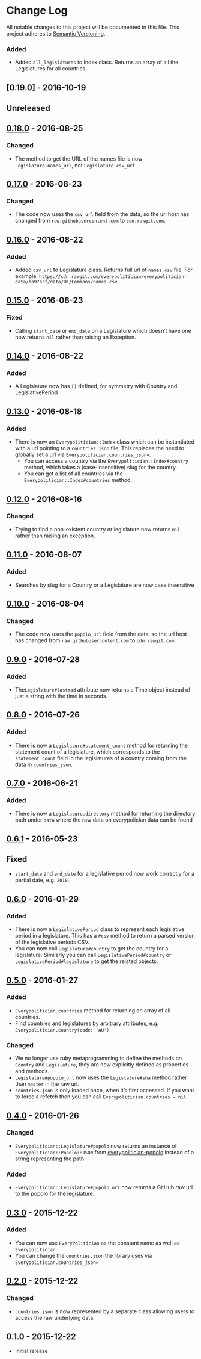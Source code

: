 # Change Log

All notable changes to this project will be documented in this file.
This project adheres to [Semantic Versioning](http://semver.org/).

### Added

- Added `all_legislatures` to Index class. Returns an array of all the
  Legislatures for all countries.

## [0.19.0] - 2016-10-19

## Unreleased

## [0.18.0] - 2016-08-25

### Changed

- The method to get the URL of the names file is now `Legislature.names_url`, 
   not `Legislature.csv_url`

## [0.17.0] - 2016-08-23

### Changed

- The code now uses the `csv_url` field from the data, so the url
  host has changed from `raw.githubusercontent.com` to `cdn.rawgit.com`.

## [0.16.0] - 2016-08-22

### Added

- Added `csv_url` to Legislature class. Returns full url of `names.csv` file. For example: `https://cdn.rawgit.com/everypolitician/everypolitician-data/ba976cf/data/UK/Commons/names.csv`

## [0.15.0] - 2016-08-23

### Fixed

- Calling `start_date` or `end_date` on a Legislature which doesn’t have
  one now returns `nil` rather than raising an Exception.


## [0.14.0] - 2016-08-22

### Added

- A Legislature now has `[]` defined, for symmetry with Country and 
  LegislativePeriod

## [0.13.0] - 2016-08-18

### Added

- There is now an `Everypolitician::Index` class which can be instantiated with
  a url pointing to a `countries.json` file. This replaces the need to globally
  set a url via `Everypolitician.countries_json=`.
  - You can access a country via the `Everypolitician::Index#country` method, which takes a (case-insensitive) slug for the country.
  - You can get a list of all countries via the `Everypolitician::Index#countries` method.

## [0.12.0] - 2016-08-16

### Changed

- Trying to find a non-existent country or legislature now returns `nil` rather
  than raising an exception.

## [0.11.0] - 2016-08-07

### Added

- Searches by slug for a Country or a Legislature are now case insensitive

## [0.10.0] - 2016-08-04

### Changed

- The code now uses the `popolo_url` field from the data, so the url
  host has changed from `raw.githubusercontent.com` to `cdn.rawgit.com`.

## [0.9.0] - 2016-07-28

### Added

- The`Legislature#lastmod` attribute now returns a Time object instead of just
a string with the time in seconds.

## [0.8.0] - 2016-07-26

### Added

- There is now a `Legislature#statement_count` method for returning the
  statement count of a legislature, which corresponds to the `statement_count`
  field in the legislatures of a country coming from the data in `countries_json`.

## [0.7.0] - 2016-06-21

### Added

- There is now a `Legislature.directory` method for returning the
  directory path under `data` where the raw data on everypolician data
  can be found

## [0.6.1] - 2016-05-23

## Fixed

- `start_date` and `end_date` for a legislative period now work correctly for a partial date, e.g. `2010`.

## [0.6.0] - 2016-01-29

### Added

- There is now a `LegislativePeriod` class to represent each legislative period in a legislature. This has a `#csv` method to return a parsed version of the legislative periods CSV.
- You can now call `Legislature#country` to get the country for a legislature. Similarly you can call `LegislativePeriod#country` or `LegislativePeriod#legislature` to get the related objects.

## [0.5.0] - 2016-01-27

### Added

- `Everypolitician.countries` method for returning an array of all countries.
- Find countries and legislatures by arbitrary attributes, e.g. `Everypolitician.country(code: 'AU')`

### Changed

- We no longer use ruby metaprogramming to define the methods on `Country` and `Legislature`, they are now explicitly defined as properties and methods.
- `Legislature#popolo_url` now uses the `Legislature#sha` method rather than `master` in the raw url.
- `countries.json` is only loaded once, when it’s first accessed. If you want to force a refetch then you can call `Everypolitician.countries = nil`.

## [0.4.0] - 2016-01-26

### Changed

- `Everypolitician::Legislature#popolo` now returns an instance of `Everypolitician::Popolo::JSON` from [everypolitician-popolo](https://github.com/everypolitician/everypolitician-popolo) instead of a string representing the path.

### Added

- `Everypolitician::Legislature#popolo_url` now returns a GitHub raw url to the popolo for the legislature.

## [0.3.0] - 2015-12-22

### Added

- You can now use `EveryPolitician` as the constant name as well as `Everypolitician`
- You can change the `countries.json` the library uses via `Everypolitician.countries_json=`

## [0.2.0] - 2015-12-22

### Changed

- `countries.json` is now represented by a separate class allowing users to access the raw underlying data.

## 0.1.0 - 2015-12-22

- Initial release

[0.2.0]: https://github.com/everypolitician/everypolitician-ruby/compare/v0.1.0...v0.2.0
[0.3.0]: https://github.com/everypolitician/everypolitician-ruby/compare/v0.2.0...v0.3.0
[0.4.0]: https://github.com/everypolitician/everypolitician-ruby/compare/v0.3.0...v0.4.0
[0.5.0]: https://github.com/everypolitician/everypolitician-ruby/compare/v0.4.0...v0.5.0
[0.6.0]: https://github.com/everypolitician/everypolitician-ruby/compare/v0.5.0...v0.6.0
[0.6.1]: https://github.com/everypolitician/everypolitician-ruby/compare/v0.6.0...v0.6.1
[0.7.0]: https://github.com/everypolitician/everypolitician-ruby/compare/v0.6.1...v0.7.0
[0.8.0]: https://github.com/everypolitician/everypolitician-ruby/compare/v0.7.0...v0.8.0
[0.9.0]: https://github.com/everypolitician/everypolitician-ruby/compare/v0.8.0...v0.9.0
[0.10.0]: https://github.com/everypolitician/everypolitician-ruby/compare/v0.9.0...v0.10.0
[0.11.0]: https://github.com/everypolitician/everypolitician-ruby/compare/v0.10.0...v0.11.0
[0.12.0]: https://github.com/everypolitician/everypolitician-ruby/compare/v0.11.0...v0.12.0
[0.13.0]: https://github.com/everypolitician/everypolitician-ruby/compare/v0.12.0...v0.13.0
[0.14.0]: https://github.com/everypolitician/everypolitician-ruby/compare/v0.13.0...v0.14.0
[0.15.0]: https://github.com/everypolitician/everypolitician-ruby/compare/v0.14.0...v0.15.0
[0.16.0]: https://https://github.com/everypolitician/everypolitician-ruby/compare/v0.15.0...v0.16.0
[0.17.0]: https://https://github.com/everypolitician/everypolitician-ruby/compare/v0.16.0...v0.17.0
[0.18.0]: https://https://github.com/everypolitician/everypolitician-ruby/compare/v0.17.0...v0.18.0
